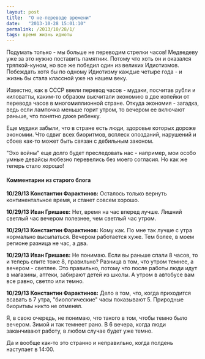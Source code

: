 ```yaml
---
layout: post
title:  "О не-переводе времени"
date:   "2013-10-28 15:01:10"
permalink: /2013/10/28/1/
tags: время жизнь идиоты
---
```


Подумать только - мы больше не переводим стрелки часов! Медведеву уже
за это нужно поставить памятник. Потому что хоть он и оказался
тряпкой-куном, но все же победил один из великих Идиотизмов. Побеждать
хотя бы по одному Идиотизму каждые четыре года - и жизнь бы стала
классной уже на нашем веку.

Известно, как в СССР ввели перевод часов - мудаки, посчитав рубли и
киловатты, каким-то образом высчитали экономию в две копейки от
перевода часов в многомиллионной стране. Откуда экономия - загадка,
ведь если лампочка меньше горит утром, то вечером ее включают раньше,
что понятно даже ребенку.

Еще мудаки забыли, что в стране есть люди, здоровье которых дороже
экономии. Что сдвиг всех биоритмов, всплеск опозданий, нарушений и
сбоев как-то может быть связан с дебильным законом.

"Эхо войны" еще долго будет преследовать нас - например, мои особо
умные девайсы любезно перевелись без моего согласия. Но как же теперь
стало хорошо!


#### Комментарии из старого блога


**10/29/13 Константин Фарактинов:** Осталось только вернуть
  континентальное время, и станет совсем хорошо.


**10/29/13 Иван Гришаев:** Нет, время на час вперед лучше. Лишний
  светлый час вечером полезнее, чем светлый час утром.


**10/29/13 Константин Фарактинов:** Кому как. По мне так лучше с утра
  нормально высыпаться. Вечером работается хуже. Тем более, в моем
  регионе разница не час, а два.


**10/29/13 Иван Гришаев:** Не понимаю. Если вы раньше спали 8 часов,
то и теперь спите тоже 8, правильно?  Разница в том, что утром темнее,
а вечером - светлее. Это правильно, потому что после работы люди идут
в магазины, аптеки, забирают детей из школы.  А утром в автобусе вам
все равно, светло или темно.


**10/29/13 Константин Фарактинов:** Дело в том, что, когда приходится
  всавать в 7 утра, "биологические" часы показывают 5. Природные
  биоритмы никто не отменял.

Я, в свою очередь, не понимаю, что такого в том, чтобы темно было
вечером. Зимой и так темнеет рано. В 6 вечера, когда люди заканчивают
работу, в любом случае будет уже темно.

Да и вообще как-то это странно и неправильно, когда полдень наступает
в 14:00.
